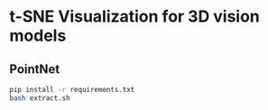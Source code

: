 # t-SNE Visualization for 3D vision models

## PointNet

```bash
pip install -r requirements.txt
bash extract.sh
```
